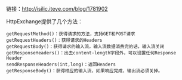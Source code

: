 链接：http://isilic.iteye.com/blog/1781902

HttpExchange提供了几个方法：
```
getRequestMethod()：获得请求的方法，支持GET和POST请求
getRequestHeaders()：获得请求的Headers
getRequestBody()：获得请求的输入流，输入流数据消费完的话，输入流关闭
getResponseHeaders()：出去content-length字段外，可以设置任何Response Header
sendResponseHeaders(int,long)：返回Headers
getResponseBody()：获得相应的输入流，如果响应完成，输出流必须关掉。
```
